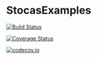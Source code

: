 # StocasExamples

[![Build Status](https://travis-ci.org/pkofod/StocasExamples.jl.svg?branch=master)](https://travis-ci.org/pkofod/StocasExamples.jl)

[![Coverage Status](https://coveralls.io/repos/pkofod/StocasExamples.jl/badge.svg?branch=master&service=github)](https://coveralls.io/github/pkofod/StocasExamples.jl?branch=master)

[![codecov.io](http://codecov.io/github/pkofod/StocasExamples.jl/coverage.svg?branch=master)](http://codecov.io/github/pkofod/StocasExamples.jl?branch=master)
